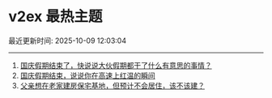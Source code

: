 # v2ex 最热主题

最近更新时间: 2025-10-09 12:03:04

--- 
1. [国庆假期结束了，快说说大伙假期都干了什么有意思的事情？](https://www.v2ex.com/t/1163783) 
2. [国庆假期结束，说说你在高速上红温的瞬间](https://www.v2ex.com/t/1163792) 
3. [父亲想在老家建房保宅基地，但预计不会居住，该不该建？](https://www.v2ex.com/t/1163795) 
